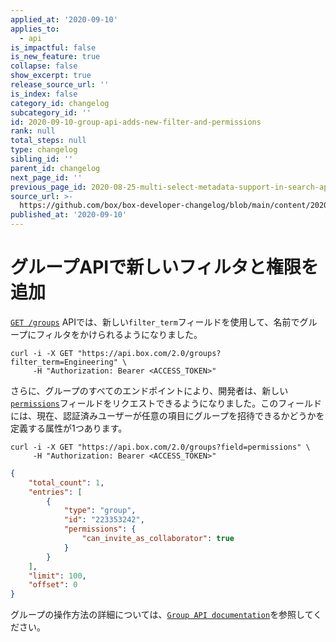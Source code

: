 ```yaml
---
applied_at: '2020-09-10'
applies_to:
  - api
is_impactful: false
is_new_feature: true
collapse: false
show_excerpt: true
release_source_url: ''
is_index: false
category_id: changelog
subcategory_id: ''
id: 2020-09-10-group-api-adds-new-filter-and-permissions
rank: null
total_steps: null
type: changelog
sibling_id: ''
parent_id: changelog
next_page_id: ''
previous_page_id: 2020-08-25-multi-select-metadata-support-in-search-api
source_url: >-
  https://github.com/box/box-developer-changelog/blob/main/content/2020/09-10-group-api-adds-new-filter-and-permissions.md
published_at: '2020-09-10'
---
```

# グループAPIで新しいフィルタと権限を追加

[`GET /groups`](e://get_groups) APIでは、新しい`filter_term`フィールドを使用して、名前でグループにフィルタをかけられるようになりました。

```curl
curl -i -X GET "https://api.box.com/2.0/groups?filter_term=Engineering" \
     -H "Authorization: Bearer <ACCESS_TOKEN>"
```

さらに、グループのすべてのエンドポイントにより、開発者は、新しい[`permissions`](r://group--full/#param-permissions)フィールドをリクエストできるようになりました。このフィールドには、現在、認証済みユーザーが任意の項目にグループを招待できるかどうかを定義する属性が1つあります。

```curl
curl -i -X GET "https://api.box.com/2.0/groups?field=permissions" \
     -H "Authorization: Bearer <ACCESS_TOKEN>"
```

```json
{
    "total_count": 1,
    "entries": [
        {
            "type": "group",
            "id": "223353242",
            "permissions": {
                "can_invite_as_collaborator": true
            }
        }
    ],
    "limit": 100,
    "offset": 0
}
```

グループの操作方法の詳細については、[`Group API documentation`](e://get_groups)を参照してください。

